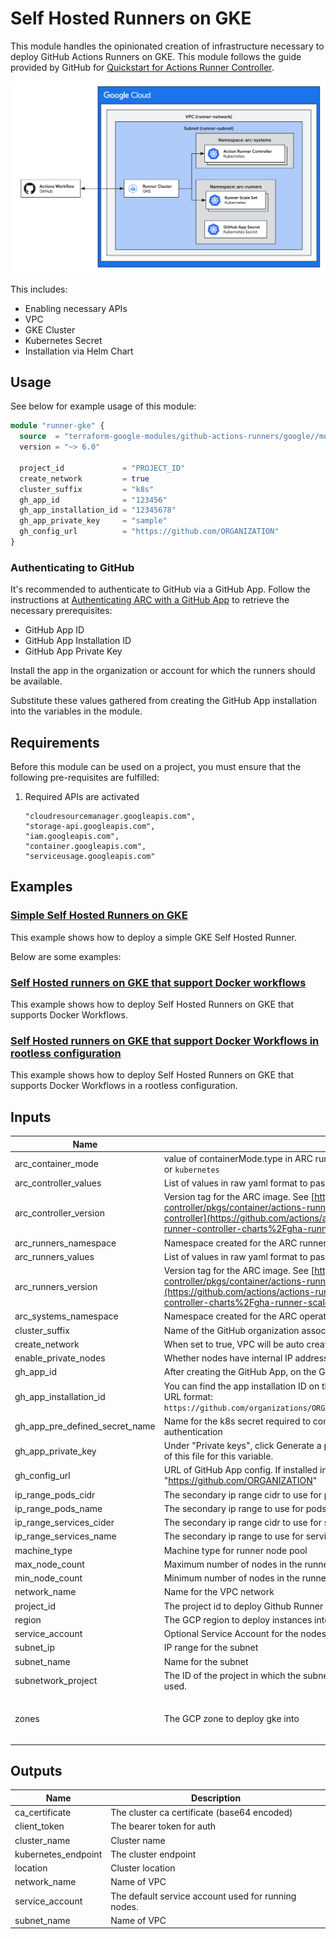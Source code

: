 # Self Hosted Runners on GKE

This module handles the opinionated creation of infrastructure necessary to deploy GitHub Actions Runners on GKE. This module follows the guide provided by GitHub for [Quickstart for Actions Runner Controller](https://docs.github.com/en/actions/hosting-your-own-runners/managing-self-hosted-runners-with-actions-runner-controller/quickstart-for-actions-runner-controller).

![ARC on GKE architecture diagram](../../assets/gh-runners-gke.png)

This includes:

- Enabling necessary APIs
- VPC
- GKE Cluster
- Kubernetes Secret
- Installation via Helm Chart

## Usage
See below for example usage of this module:
```tf
module "runner-gke" {
  source  = "terraform-google-modules/github-actions-runners/google//modules/gh-runner-gke"
  version = "~> 6.0"

  project_id             = "PROJECT_ID"
  create_network         = true
  cluster_suffix         = "k8s"
  gh_app_id              = "123456"
  gh_app_installation_id = "12345678"
  gh_app_private_key     = "sample"
  gh_config_url          = "https://github.com/ORGANIZATION"
}
```

### Authenticating to GitHub

It's recommended to authenticate to GitHub via a GitHub App. Follow the instructions at [Authenticating ARC with a GitHub App](https://docs.github.com/en/actions/hosting-your-own-runners/managing-self-hosted-runners-with-actions-runner-controller/authenticating-to-the-github-api#authenticating-arc-with-a-github-app) to retrieve the necessary prerequisites:

- GitHub App ID
- GitHub App Installation ID
- GitHub App Private Key

Install the app in the organization or account for which the runners should be available.

Substitute these values gathered from creating the GitHub App installation into the variables in the module.

## Requirements

Before this module can be used on a project, you must ensure that the following pre-requisites are fulfilled:

1. Required APIs are activated

    ```
    "cloudresourcemanager.googleapis.com",
    "storage-api.googleapis.com",
    "iam.googleapis.com",
    "container.googleapis.com",
    "serviceusage.googleapis.com"
    ```

## Examples

### [Simple Self Hosted Runners on GKE](../../examples/gh-runner-gke-simple/README.md)

This example shows how to deploy a simple GKE Self Hosted Runner.

Below are some examples:

### [Self Hosted runners on GKE that support Docker workflows](../../examples/gh-runner-gke-dind/README.md)

This example shows how to deploy Self Hosted Runners on GKE that supports Docker Workflows.

### [Self Hosted runners on GKE that support Docker Workflows in rootless configuration](examples/gh-runner-gke-dind-rootless/)

This example shows how to deploy Self Hosted Runners on GKE that supports Docker Workflows in a rootless configuration.

<!-- BEGINNING OF PRE-COMMIT-TERRAFORM DOCS HOOK -->
## Inputs

| Name | Description | Type | Default | Required |
|------|-------------|------|---------|:--------:|
| arc\_container\_mode | value of containerMode.type in ARC runner scale set helm chart. If set, value can be `dind` or `kubernetes` | `string` | `""` | no |
| arc\_controller\_values | List of values in raw yaml format to pass to helm for ARC runners scale set controller chart | `list(string)` | `[]` | no |
| arc\_controller\_version | Version tag for the ARC image. See [https://github.com/actions/actions-runner-controller/pkgs/container/actions-runner-controller-charts%2Fgha-runner-scale-set-controller](https://github.com/actions/actions-runner-controller/pkgs/container/actions-runner-controller-charts%2Fgha-runner-scale-set-controller) for releases. | `string` | `"0.9.3"` | no |
| arc\_runners\_namespace | Namespace created for the ARC runner pods. | `string` | `"arc-runners"` | no |
| arc\_runners\_values | List of values in raw yaml format to pass to helm for ARC runners scale set chart | `list(string)` | `[]` | no |
| arc\_runners\_version | Version tag for the ARC image. See [https://github.com/actions/actions-runner-controller/pkgs/container/actions-runner-controller-charts%2Fgha-runner-scale-set](https://github.com/actions/actions-runner-controller/pkgs/container/actions-runner-controller-charts%2Fgha-runner-scale-set) for releases. | `string` | `"0.9.3"` | no |
| arc\_systems\_namespace | Namespace created for the ARC operator pods. | `string` | `"arc-systems"` | no |
| cluster\_suffix | Name of the GitHub organization associated with this runner cluster. | `string` | `"arc"` | no |
| create\_network | When set to true, VPC will be auto created | `bool` | `true` | no |
| enable\_private\_nodes | Whether nodes have internal IP addresses only. | `bool` | `false` | no |
| gh\_app\_id | After creating the GitHub App, on the GitHub App's page, note the value for "App ID". | `string` | n/a | yes |
| gh\_app\_installation\_id | You can find the app installation ID on the app installation page, which has the following URL format: `https://github.com/organizations/ORGANIZATION/settings/installations/INSTALLATION_ID` | `string` | n/a | yes |
| gh\_app\_pre\_defined\_secret\_name | Name for the k8s secret required to configure gh runners on GKE via GitHub App authentication | `string` | `"gh-app-pre-defined-secret"` | no |
| gh\_app\_private\_key | Under "Private keys", click Generate a private key, and save the .pem file. Use the contents of this file for this variable. | `string` | n/a | yes |
| gh\_config\_url | URL of GitHub App config. If installed in an organization, this is in the format "https://github.com/ORGANIZATION" | `string` | n/a | yes |
| ip\_range\_pods\_cidr | The secondary ip range cidr to use for pods | `string` | `"192.168.0.0/18"` | no |
| ip\_range\_pods\_name | The secondary ip range to use for pods | `string` | `"ip-range-pods"` | no |
| ip\_range\_services\_cider | The secondary ip range cidr to use for services | `string` | `"192.168.64.0/18"` | no |
| ip\_range\_services\_name | The secondary ip range to use for services | `string` | `"ip-range-scv"` | no |
| machine\_type | Machine type for runner node pool | `string` | `"n1-standard-4"` | no |
| max\_node\_count | Maximum number of nodes in the runner node pool | `number` | `4` | no |
| min\_node\_count | Minimum number of nodes in the runner node pool | `number` | `2` | no |
| network\_name | Name for the VPC network | `string` | `"runner-network"` | no |
| project\_id | The project id to deploy Github Runner cluster | `string` | n/a | yes |
| region | The GCP region to deploy instances into | `string` | `"us-east4"` | no |
| service\_account | Optional Service Account for the nodes | `string` | `""` | no |
| subnet\_ip | IP range for the subnet | `string` | `"10.0.0.0/17"` | no |
| subnet\_name | Name for the subnet | `string` | `"runner-subnet"` | no |
| subnetwork\_project | The ID of the project in which the subnetwork belongs. If it is not provided, the project\_id is used. | `string` | `""` | no |
| zones | The GCP zone to deploy gke into | `list(string)` | <pre>[<br>  "us-east4-a"<br>]</pre> | no |

## Outputs

| Name | Description |
|------|-------------|
| ca\_certificate | The cluster ca certificate (base64 encoded) |
| client\_token | The bearer token for auth |
| cluster\_name | Cluster name |
| kubernetes\_endpoint | The cluster endpoint |
| location | Cluster location |
| network\_name | Name of VPC |
| service\_account | The default service account used for running nodes. |
| subnet\_name | Name of VPC |

<!-- END OF PRE-COMMIT-TERRAFORM DOCS HOOK -->
